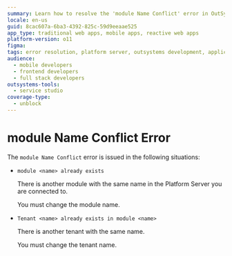 ```yaml
---
summary: Learn how to resolve the 'module Name Conflict' error in OutSystems 11 (O11) when encountering duplicate module or tenant names.
locale: en-us
guid: 8cac607a-6ba3-4392-825c-59d9eeaae525
app_type: traditional web apps, mobile apps, reactive web apps
platform-version: o11
figma:
tags: error resolution, platform server, outsystems development, application deployment, tenant management
audience:
  - mobile developers
  - frontend developers
  - full stack developers
outsystems-tools:
  - service studio
coverage-type:
  - unblock
---
```


# module Name Conflict Error

The `module Name Conflict` error is issued in the following situations:

* `module <name> already exists`
  
    There is another module with the same name in the Platform Server you are connected to.

    You must change the module name.

* `Tenant <name> already exists in module <name>`
  
    There is another tenant with the same name.

    You must change the tenant name.
